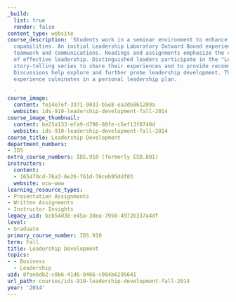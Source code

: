 ```yaml
---
_build:
  list: true
  render: false
content_type: website
course_description: 'Students work in a seminar environment to enhance their leadership
  capabilities. An initial Leadership Laboratory Outward Bound experience builds trust,
  teamwork and communications. Readings and assignments emphasize the characteristics
  of effective leadership. Distinguished leaders participate in the "Leadership Lunch"
  story-telling series to share their experiences and to provide recommendations.
  Discussions help explore and further probe leadership development. The learning
  experience culminates in a personal leadership plan.

  '
course_image:
  content: fe14e7ef-3371-9033-b5e8-ea3de861209a
  website: ids-910-leadership-development-fall-2014
course_image_thumbnail:
  content: be25a133-efa9-d796-80fe-c5ef13f0740d
  website: ids-910-leadership-development-fall-2014
course_title: Leadership Development
department_numbers:
- IDS
extra_course_numbers: IDS.910 (formerly ESD.801)
instructors:
  content:
  - 165470cd-76a3-6e26-f61d-76ceb95ddf03
  website: ocw-www
learning_resource_types:
- Presentation Assignments
- Written Assignments
- Instructor Insights
legacy_uid: bcb54d38-e45a-3dea-7950-4972b337a4df
level:
- Graduate
primary_course_number: IDS.910
term: Fall
title: Leadership Development
topics:
- - Business
  - Leadership
uid: 8fae6db2-c0b6-41d6-9466-c084b6295641
url_path: courses/ids-910-leadership-development-fall-2014
year: '2014'
---
```

